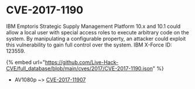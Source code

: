 # CVE-2017-1190

IBM Emptoris Strategic Supply Management Platform 10.x and 10.1 could allow a local user with special access roles to execute arbitrary code on the system. By manipulating a configurable property, an attacker could exploit this vulnerability to gain full control over the system. IBM X-Force ID: 123559.

{% embed url="https://github.com/Live-Hack-CVE/full_database/blob/main/cves/2017/CVE-2017-1190.json" %}


* AV1080p ~> [CVE-2017-11907](https://www.alice-snow.ru/2017/database/cve-2017-1190/cve-2017-11907-av1080p)
